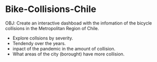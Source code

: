 # Bike-Collisions-Chile
OBJ: Create an interactive dashboad with the infomation of the bicycle collisions in the Metropolitan Region of Chile.     
  - Explore collsions by severity.
  - Tendendy over the years.
  - inpact of the pandemic in the amount of collision.
  - What areas of the city (borought) have more collision.      
